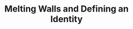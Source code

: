---
layout: interior
title: Melting Walls and Defining an Identity
speaker: Claudia Yaujar-Amaro
permalink: claudia_amaro
image: img/20160916/claudiaYaujarAmaro.jpg
event: 20160916
video: TOfT8WtQ8V8
favorite: Although Wichita still needs to define an identity recognizing all of its members and integrating them, I love its history, the people, the tacos. My favorite place is the Keeper of the Plains.
about: Claudia Yaujar-Amaro was born in Tijuana Mexico. She moved to the United States with her mother and sisters at the age of 12 after her father was killed. She has faced many challenges to keep her family together and to live where she calls home - Wichita. After overcoming deportation, contempt, rejection, she keeps fighting for respect and dignity for her community. She hosts a Weekly Spanish Radio Show on La Raza 99.7 FM and help immigrants to integrate and to be proud of their roots.
twitter: ClaudiaADReam9
facebook: claus.amaro
instagram: 
linkedin: 
google: 
website: 
email: claudiadream9@gmail.com
telephone: 
---